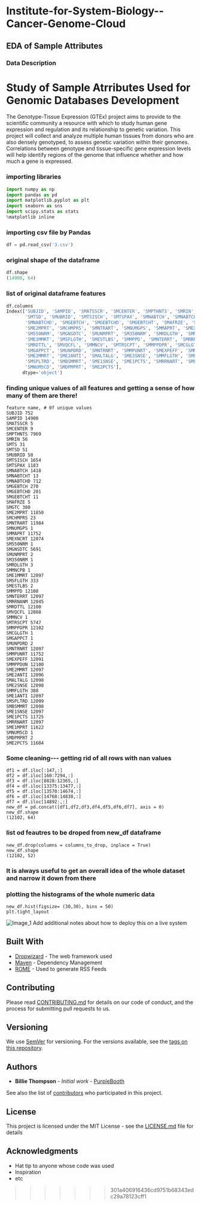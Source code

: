 # Institute-for-System-Biology--Cancer-Genome-Cloud
## EDA of Sample Attributes
### Data Description

# Study of Sample Atrributes Used for Genomic Databases Development

The Genotype-Tissue Expression (GTEx) project aims to provide to the scientific community a resource with which to study human gene expression and regulation and its relationship to genetic variation. This project will collect and analyze multiple human tissues from donors who are also densely genotyped, to assess genetic variation within their genomes.
Correlations between genotype and tissue-specific gene expression levels will help identify regions of the genome that influence whether and how much a gene is expressed.

### importing libraries

```python
import numpy as np
import pandas as pd
import matplotlib.pyplot as plt
import seaborn as sns
import scipy.stats as stats
%matplotlib inline
```

### importing csv file by Pandas

```python
df = pd.read_csv('3.csv')
```

### original shape of the dataframe
```python
df.shape
(14900, 64)
```
### list of original dataframe features
```python
df.columns
Index(['SUBJID', 'SAMPID', 'SMATSSCR', 'SMCENTER', 'SMPTHNTS', 'SMRIN', 'SMTS',
       'SMTSD', 'SMUBRID', 'SMTSISCH', 'SMTSPAX', 'SMNABTCH', 'SMNABTCHT',
       'SMNABTCHD', 'SMGEBTCH', 'SMGEBTCHD', 'SMGEBTCHT', 'SMAFRZE', 'SMGTC',
       'SME2MPRT', 'SMCHMPRS', 'SMNTRART', 'SMNUMGPS', 'SMMAPRT', 'SMEXNCRT',
       'SM550NRM', 'SMGNSDTC', 'SMUNMPRT', 'SM350NRM', 'SMRDLGTH', 'SMMNCPB',
       'SME1MMRT', 'SMSFLGTH', 'SMESTLBS', 'SMMPPD', 'SMNTERRT', 'SMRRNANM',
       'SMRDTTL', 'SMVQCFL', 'SMMNCV', 'SMTRSCPT', 'SMMPPDPR', 'SMCGLGTH',
       'SMGAPPCT', 'SMUNPDRD', 'SMNTRNRT', 'SMMPUNRT', 'SMEXPEFF', 'SMMPPDUN',
       'SME2MMRT', 'SME2ANTI', 'SMALTALG', 'SME2SNSE', 'SMMFLGTH', 'SME1ANTI',
       'SMSPLTRD', 'SMBSMMRT', 'SME1SNSE', 'SME1PCTS', 'SMRRNART', 'SME1MPRT',
       'SMNUM5CD', 'SMDPMPRT', 'SME2PCTS'],
      dtype='object')
```
### finding unique values of all features and getting a sense of how many of them are there!
```
feature name, # 0f unique values
SUBJID 752
SAMPID 14900
SMATSSCR 5
SMCENTER 9
SMPTHNTS 7969
SMRIN 56
SMTS 31
SMTSD 51
SMUBRID 50
SMTSISCH 1654
SMTSPAX 1183
SMNABTCH 1418
SMNABTCHT 13
SMNABTCHD 712
SMGEBTCH 270
SMGEBTCHD 201
SMGEBTCHT 11
SMAFRZE 5
SMGTC 380
SME2MPRT 11850
SMCHMPRS 23
SMNTRART 11984
SMNUMGPS 1
SMMAPRT 11752
SMEXNCRT 12074
SM550NRM 1
SMGNSDTC 5691
SMUNMPRT 2
SM350NRM 1
SMRDLGTH 3
SMMNCPB 1
SME1MMRT 12097
SMSFLGTH 333
SMESTLBS 2
SMMPPD 12100
SMNTERRT 12097
SMRRNANM 12045
SMRDTTL 12100
SMVQCFL 12088
SMMNCV 1
SMTRSCPT 5747
SMMPPDPR 12102
SMCGLGTH 1
SMGAPPCT 1
SMUNPDRD 2
SMNTRNRT 12097
SMMPUNRT 11752
SMEXPEFF 12091
SMMPPDUN 12100
SME2MMRT 12097
SME2ANTI 12096
SMALTALG 12098
SME2SNSE 12098
SMMFLGTH 388
SME1ANTI 12097
SMSPLTRD 12099
SMBSMMRT 12098
SME1SNSE 12097
SME1PCTS 11725
SMRRNART 12097
SME1MPRT 11622
SMNUM5CD 1
SMDPMPRT 2
SME2PCTS 11604
```
### Some cleaning--- getting rid of all rows with nan values
```
df1 = df.iloc[:147,:]
df2 = df.iloc[160:7294,:]
df3 = df.iloc[8828:12365,:]
df4 = df.iloc[13375:13477,:]
df5 = df.iloc[13570:14674,:]
df6 = df.iloc[14768:14838,:]
df7 = df.iloc[14892:,:]
new_df = pd.concat([df1,df2,df3,df4,df5,df6,df7], axis = 0)
new_df.shape
(12102, 64)
```
### list od feautres to be droped from new_df dataframe
``` columns_to_drop = ['SMMNCPB','SMNUM5CD', 'SMGAPPCT', 'SMCGLGTH', 'SMMNCV','SMCENTER','SMTSPAX','SMGTC','SMNUMGPS','SM550NRM', 'SM350NRM', 'SMPTHNTS']
new_df.drop(columns = columns_to_drop, inplace = True)
new_df.shape
(12102, 52)
```
### It is always useful to get an overall idea of the whole dataset and narrow it down from there
### plotting the histograms of the whole numeric data
```
new_df.hist(figsize= (30,30), bins = 50)
plt.tight_layout
```
![Image_1](/img/13.png)
Add additional notes about how to deploy this on a live system

## Built With

* [Dropwizard](http://www.dropwizard.io/1.0.2/docs/) - The web framework used
* [Maven](https://maven.apache.org/) - Dependency Management
* [ROME](https://rometools.github.io/rome/) - Used to generate RSS Feeds

## Contributing

Please read [CONTRIBUTING.md](https://gist.github.com/PurpleBooth/b24679402957c63ec426) for details on our code of conduct, and the process for submitting pull requests to us.

## Versioning

We use [SemVer](http://semver.org/) for versioning. For the versions available, see the [tags on this repository](https://github.com/your/project/tags). 

## Authors

* **Billie Thompson** - *Initial work* - [PurpleBooth](https://github.com/PurpleBooth)

See also the list of [contributors](https://github.com/your/project/contributors) who participated in this project.

## License

This project is licensed under the MIT License - see the [LICENSE.md](LICENSE.md) file for details

## Acknowledgments

* Hat tip to anyone whose code was used
* Inspiration
* etc



>>>>>>> 301a406916436cd9751b68343edc29a78123cff1

